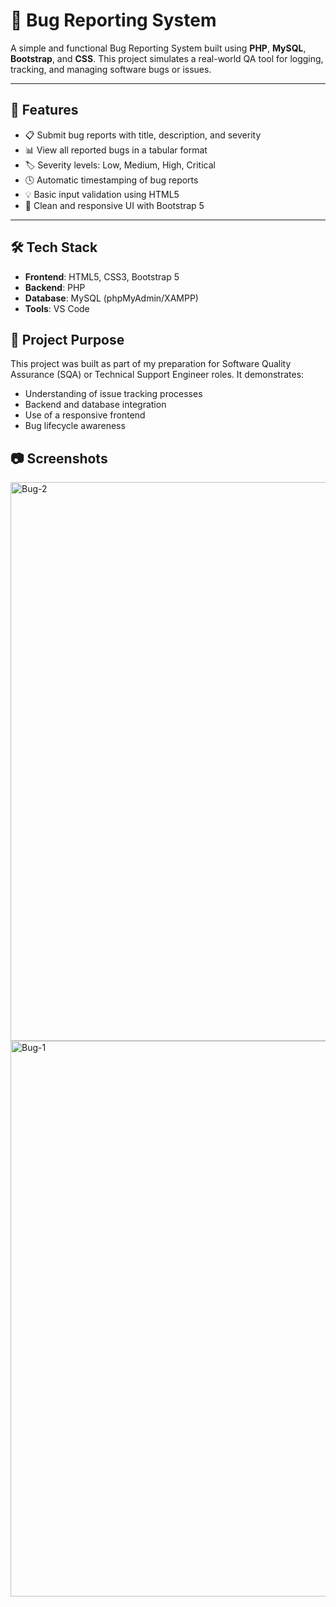 # 🐞 Bug Reporting System

A simple and functional Bug Reporting System built using **PHP**, **MySQL**, **Bootstrap**, and **CSS**. This project simulates a real-world QA tool for logging, tracking, and managing software bugs or issues.

---

## 🚀 Features

- 📋 Submit bug reports with title, description, and severity
- 📊 View all reported bugs in a tabular format
- 🏷️ Severity levels: Low, Medium, High, Critical
- 🕓 Automatic timestamping of bug reports
- 💡 Basic input validation using HTML5
- 🎨 Clean and responsive UI with Bootstrap 5

---

## 🛠️ Tech Stack

- **Frontend**: HTML5, CSS3, Bootstrap 5
- **Backend**: PHP
- **Database**: MySQL (phpMyAdmin/XAMPP)
- **Tools**: VS Code

## 🎯 Project Purpose
This project was built as part of my preparation for Software Quality Assurance (SQA) or Technical Support Engineer roles. It demonstrates:

- Understanding of issue tracking processes
- Backend and database integration
- Use of a responsive frontend
- Bug lifecycle awareness

## 📷 Screenshots
<img width="894" alt="Bug-2" src="https://github.com/user-attachments/assets/23a87fe0-7579-458b-9a85-a6d0652d1361" />
<img width="889" alt="Bug-1" src="https://github.com/user-attachments/assets/546a21da-9b11-4cee-b217-46cbfcab93f8" />

